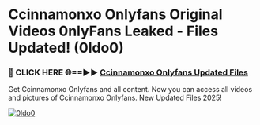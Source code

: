 # Ccinnamonxo Onlyfans Original Videos 0nlyFans Leaked - Files Updated! (0ldo0)

<h3>🔴 CLICK HERE 🌐==►► <a href="https://tinyurl.com/x26r9saj" rel="nofollow">Ccinnamonxo Onlyfans Updated Files</a></h3>

Get Ccinnamonxo Onlyfans and all content. Now you can access all videos and pictures of Ccinnamonxo Onlyfans. New Updated Files 2025!

[![0ldo0](https://i.imgur.com/LkgZPqh.gif)](https://tinyurl.com/x26r9saj)
